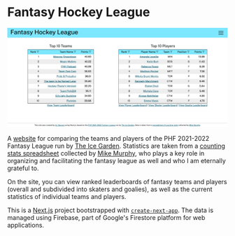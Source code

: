 # Fantasy Hockey League

![A screenshot of the website.](./public/screenshot.png)

A [website](https://fantasy-hockey-league.vercel.app/) for comparing the teams and players of the PHF 2021-2022 Fantasy League run by [The Ice Garden](https://www.theicegarden.com/). Statistics are taken from a [counting stats spreadsheet](https://docs.google.com/spreadsheets/d/15kkJUbxm7UAyq57Ujxv9BORk2vb06M6Ck1bL7XkPC30/edit?usp=sharing) collected by [Mike Murphy](https://twitter.com/DigDeepBSB), who plays a key role in organizing and facilitating the fantasy league as well and who I am eternally grateful to.

On the site, you can view ranked leaderboards of fantasy teams and players (overall and subdivided into skaters and goalies), as well as the current statistics of individual teams and players.

This is a [Next.js](https://nextjs.org/) project bootstrapped with [`create-next-app`](https://github.com/vercel/next.js/tree/canary/packages/create-next-app). The data is managed using Firebase, part of Google's Firestore platform for web applications.
